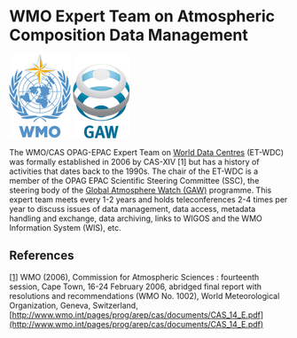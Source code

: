 # WMO Expert Team on Atmospheric Composition Data Management

[![World Meteorological Organization](img/wmo_acronym_vertical_sm.jpg)](https://www.wmo.int)
[![Global Atmospheric Watch](img/gaw_acronym_vertical_sm.jpg)](https://community.wmo.int/activity-areas/gaw)

The WMO/CAS OPAG-EPAC Expert Team on [World Data Centres](http://www.wmo.int/pages/prog/arep/gaw/world_data_ctres.html)
(ET-WDC) was formally established in 2006 by CAS-XIV [1] but has a history of
activities that dates back to the 1990s. The chair of the ET-WDC is a member
of the OPAG EPAC Scientific Steering Committee (SSC), the steering body of the
[Global Atmosphere Watch (GAW)](https://community.wmo.int/activity-areas/gaw) programme. This expert
team meets every 1-2 years and holds teleconferences 2-4 times per year to
discuss issues of data management, data access, metadata handling and exchange,
data archiving, links to WIGOS and the WMO Information System (WIS), etc.

## References

[[1]](http://www.wmo.int/pages/prog/arep/cas/documents/CAS_14_E.pdf) WMO (2006), Commission for Atmospheric Sciences : fourteenth session, Cape Town, 16-24 February 2006, abridged final report with resolutions and recommendations (WMO No. 1002), World Meteorological Organization, Geneva, Switzerland, [http://www.wmo.int/pages/prog/arep/cas/documents/CAS_14_E.pdf](http://www.wmo.int/pages/prog/arep/cas/documents/CAS_14_E.pdf)
